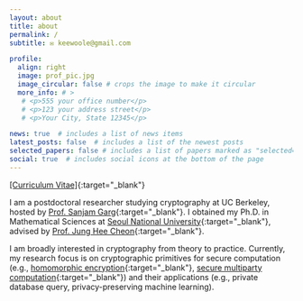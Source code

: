 ```yaml
---
layout: about
title: about
permalink: /
subtitle: ✉️ keewoole@gmail.com  

profile:
  align: right
  image: prof_pic.jpg
  image_circular: false # crops the image to make it circular
  more_info: # >
   # <p>555 your office number</p>
   # <p>123 your address street</p>
   # <p>Your City, State 12345</p>

news: true  # includes a list of news items
latest_posts: false  # includes a list of the newest posts
selected_papers: false # includes a list of papers marked as "selected={true}"
social: true  # includes social icons at the bottom of the page
---
```


[[Curriculum Vitae]](/assets/pdf/CV_KeewooLee.pdf){:target="\_blank"}

I am a postdoctoral researcher studying cryptography at UC Berkeley, hosted by [Prof. Sanjam Garg](https://people.eecs.berkeley.edu/~sanjamg/){:target="\_blank"}. I obtained my Ph.D. in Mathematical Sciences at [Seoul National University](https://en.wikipedia.org/wiki/Seoul_National_University){:target="\_blank"}, advised by [Prof. Jung Hee Cheon](http://www.math.snu.ac.kr/~jhcheon/xe2/){:target="\_blank"}. 

I am broadly interested in cryptography from theory to practice. Currently, my research focus is on cryptographic primitives for secure computation (e.g., [homomorphic encryption](https://en.wikipedia.org/wiki/Homomorphic_encryption){:target="\_blank"}, [secure multiparty computation](https://en.wikipedia.org/wiki/Secure_multi-party_computation){:target="\_blank"}) and their applications (e.g., private database query, privacy-preserving machine learning).